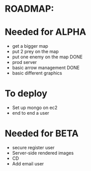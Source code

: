 # ROADMAP:

# Needed for ALPHA
- get a bigger map
- put 2 prey on the map
- put one enemy on the map DONE
- prod server
- basic arrow management DONE
- basic different graphics

# To deploy
- Set up mongo on ec2
- end to end a user

# Needed for BETA
- secure register user
- Server-side rendered images
- CD
- Add email user
